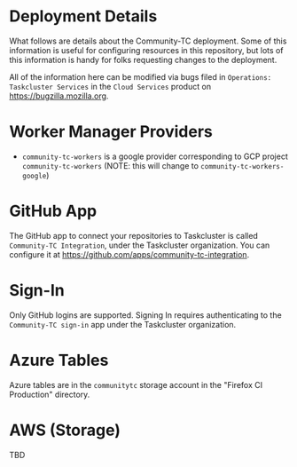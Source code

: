 # Deployment Details

What follows are details about the Community-TC deployment.
Some of this information is useful for configuring resources in this repository, but lots of this information is handy for folks requesting changes to the deployment.

All of the information here can be modified via bugs filed in `Operations: Taskcluster Services` in the `Cloud Services` product on https://bugzilla.mozilla.org.

# Worker Manager Providers

* `community-tc-workers` is a google provider corresponding to GCP project `community-tc-workers` (NOTE: this will change to `community-tc-workers-google`)

# GitHub App

The GitHub app to connect your repositories to Taskcluster is called `Community-TC Integration`, under the Taskcluster organization.
You can configure it at https://github.com/apps/community-tc-integration.

# Sign-In

Only GitHub logins are supported.
Signing In requires authenticating to the `Community-TC sign-in` app under the Taskcluster organization.

# Azure Tables

Azure tables are in the `communitytc` storage account in the "Firefox CI Production" directory.

# AWS (Storage)

TBD
